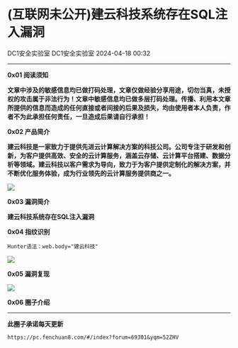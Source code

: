 #  (互联网未公开)建云科技系统存在SQL注入漏洞   
DC1安全实验室  DC1安全实验室   2024-04-18 00:32  
  
****  
**0x01 阅读须知**  
  
**文章中涉及的敏感信息均已做打码处理，文章仅做经验分享用途，切勿当真，未授权的攻击属于非法行为！文章中敏感信息均已做多层打码处理。传播、利用本文章所提供的信息而造成的任何直接或者间接的后果及损失，均由使用者本人负责，作者不为此承担任何责任，一旦造成后果请自行承担！**  
  
**0x02 产品简介**  
  
**建云科技是一家致力于提供先进云计算解决方案的科技公司。公司专注于研发和创新，为客户提供高效、安全的云计算服务，涵盖云存储、云计算平台搭建、数据分析等领域。建云科技以客户需求为导向，致力于为客户提供定制化的解决方案，并不断优化服务体验，成为行业领先的云计算服务提供商之一。**  
  
![](https://mmbiz.qpic.cn/mmbiz_png/VhnNKWeib42A8VjjzYJicE9XfOj6DkkDd8PmZcZnsqZraDX3HiaHuEdzSF1EfFR4xewbuupyzBDhuQxHB3WibfTE6A/640?wx_fmt=other&from=appmsg&tp=webp&wxfrom=5&wx_lazy=1&wx_co=1 "")  
  
**0x03 漏洞简介**  
  
******建云科技系统存在SQL注入漏洞******  
  
**0x04 指纹识别**  
```
Hunter语法：web.body="建云科技"
```  
  
![](https://mmbiz.qpic.cn/mmbiz_png/VhnNKWeib42DLB6e5aJGevdhecyuKTCIgFYIuDicgPRCkmk3M3RoJicKyic0LbH4n6rhzcUqhhPewg9hQxRlmZ4SkA/640?wx_fmt=other&from=appmsg&tp=webp&wxfrom=5&wx_lazy=1&wx_co=1 "")  
  
**0x05 漏洞复现**  
  
![](https://mmbiz.qpic.cn/mmbiz_png/VhnNKWeib42C9cpkiazNo6qPSF28VxHAfQfo0GIgv4mQ1kSsZthl35pYibbuJ9RVXlxLpWCXM70InzIkicHoJSh9mA/640?wx_fmt=png&from=appmsg "")  
  
**0x06 圈子介绍**  
  
****  
**此圈子承诺每天更新**  
```
https://pc.fenchuan8.com/#/index?forum=69301&yqm=52ZHV
```  
  
  
